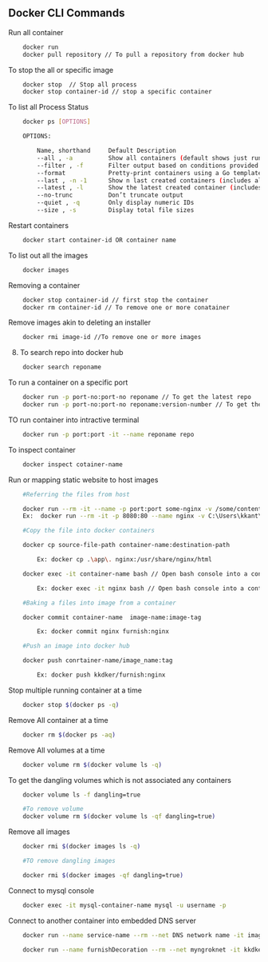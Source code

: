## Docker CLI Commands

Run all container 

```bash
	docker run 
	docker pull repository // To pull a repository from docker hub
``` 

To stop the all or specific image 

```bash
	docker stop  // Stop all process
	docker stop container-id // stop a specific container
``` 

To list all Process Status

```bash
	docker ps [OPTIONS]

	OPTIONS: 

		Name, shorthand		Default	Description
		--all , -a			Show all containers (default shows just running)
		--filter , -f		Filter output based on conditions provided
		--format			Pretty-print containers using a Go template
		--last , -n	-1		Show n last created containers (includes all states)
		--latest , -l		Show the latest created container (includes all states)
		--no-trunc			Don’t truncate output
		--quiet , -q		Only display numeric IDs
		--size , -s			Display total file sizes
```
Restart containers 

```bash
	docker start container-id OR container name
```
To list out all the images 

```bash
	docker images	
``` 

Removing a container 

```bash
	docker stop container-id // first stop the container
	docker rm container-id // To remove one or more conatainer
```

Remove images akin to deleting an installer 

```bash
	docker rmi image-id //To remove one or more images
```
8. To search repo into docker hub
						
```bash
	docker search reponame
```	

To run a container on a specific port 

```bash
	docker run -p port-no:port-no reponame // To get the latest repo 
	docker run -p port-no:port-no reponame:version-number // To get the specfic vesion of repo
```

TO run container into intractive terminal 

```bash
	docker run -p port:port -it --name reponame repo
```

To inspect container
	
```bash
	docker inspect cotainer-name
```

Run or mapping static website to host images 
	
```bash
	#Referring the files from host 

	docker run --rm -it --name -p port:port some-nginx -v /some/content:/usr/share/nginx/html:ro -d nginx
	Ex:  docker run --rm -it -p 8080:80 --name nginx -v C:\Users\kkant\docker-practice:/usr/share/nginx/html:ro -d some-nginx

	#Copy the file into docker containers

	docker cp source-file-path container-name:destination-path

		Ex: docker cp .\app\. nginx:/usr/share/nginx/html

	docker exec -it container-name bash // Open bash console into a container 

		Ex: docker exec -it nginx bash // Open bash console into a container 

	#Baking a files into image from a container

	docker commit container-name  image-name:image-tag

		Ex: docker commit nginx furnish:nginx

	#Push an image into docker hub 

	docker push conrtainer-name/image_name:tag

		Ex: docker push kkdker/furnish:nginx
```


Stop multiple running container at a time 
	
```bash
	docker stop $(docker ps -q)
```

Remove All container at a time 
	
```bash
	docker rm $(docker ps -aq)
```

Remove All volumes at a time 
	
```bash
	docker volume rm $(docker volume ls -q)
```
To get the dangling volumes which is not associated any containers

```bash
	docker volume ls -f dangling=true

	#To remove volume  
	docker volume rm $(docker volume ls -qf dangling=true)
```

Remove all images 
	
```bash
	docker rmi $(docker images ls -q)

	#TO remove dangling images 

	docker rmi $(docker images -qf dangling=true)
```

Connect to mysql console

```bash
	docker exec -it mysql-container-name mysql -u username -p
```

Connect to another container into embedded DNS server 

```bash
	docker run --name service-name --rm --net DNS network name -it image-name sh

	docker run --name furnishDecoration --rm --net myngroknet -it kkdker/myrandomimage:latest	
```

